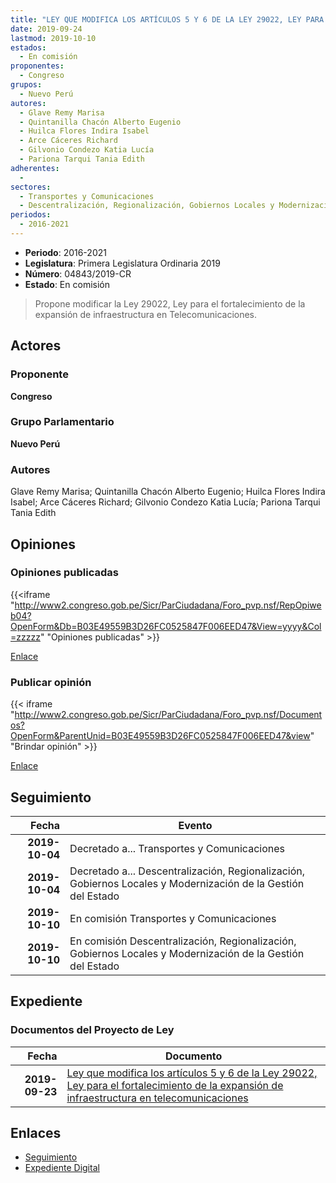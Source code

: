 ```yaml
---
title: "LEY QUE MODIFICA LOS ARTÍCULOS 5 Y 6 DE LA LEY 29022, LEY PARA EL FORTALECIMIENTO DE LA EXPANSIÓN DE INFRAESTRUCTURA EN TELECOMUNICACIONES"
date: 2019-09-24
lastmod: 2019-10-10
estados: 
  - En comisión
proponentes: 
  - Congreso
grupos: 
  - Nuevo Perú
autores: 
  - Glave Remy Marisa
  - Quintanilla Chacón Alberto Eugenio
  - Huilca Flores Indira Isabel
  - Arce Cáceres Richard
  - Gilvonio Condezo Katia Lucía
  - Pariona Tarqui Tania Edith
adherentes: 
  - 
sectores: 
  - Transportes y Comunicaciones
  - Descentralización, Regionalización, Gobiernos Locales y Modernización de la Gestión del Estado
periodos: 
  - 2016-2021
---
```


- **Periodo**: 2016-2021
- **Legislatura**: Primera Legislatura Ordinaria 2019
- **Número**: 04843/2019-CR
- **Estado**: En comisión

> Propone modificar la Ley 29022, Ley para el fortalecimiento de la expansión de infraestructura en Telecomunicaciones.


## Actores

### Proponente

**Congreso**

### Grupo Parlamentario

**Nuevo Perú**

### Autores

Glave Remy Marisa; Quintanilla Chacón Alberto Eugenio; Huilca Flores Indira Isabel; Arce Cáceres Richard; Gilvonio Condezo Katia Lucía; Pariona Tarqui Tania Edith


## Opiniones

### Opiniones publicadas

{{<iframe "http://www2.congreso.gob.pe/Sicr/ParCiudadana/Foro_pvp.nsf/RepOpiweb04?OpenForm&Db=B03E49559B3D26FC0525847F006EED47&View=yyyy&Col=zzzzz" "Opiniones publicadas" >}}

[Enlace](http://www2.congreso.gob.pe/Sicr/ParCiudadana/Foro_pvp.nsf/RepOpiweb04?OpenForm&Db=B03E49559B3D26FC0525847F006EED47&View=yyyy&Col=zzzzz)
### Publicar opinión

{{< iframe "http://www2.congreso.gob.pe/Sicr/ParCiudadana/Foro_pvp.nsf/Documentos?OpenForm&ParentUnid=B03E49559B3D26FC0525847F006EED47&view" "Brindar opinión" >}}

[Enlace](http://www2.congreso.gob.pe/Sicr/ParCiudadana/Foro_pvp.nsf/Documentos?OpenForm&ParentUnid=B03E49559B3D26FC0525847F006EED47&view)

## Seguimiento

| Fecha | Evento |
|------:|--------|
| **2019-10-04** | Decretado a... Transportes y Comunicaciones|
| **2019-10-04** | Decretado a... Descentralización, Regionalización, Gobiernos Locales y Modernización de la Gestión del Estado|
| **2019-10-10** | En comisión Transportes y Comunicaciones|
| **2019-10-10** | En comisión Descentralización, Regionalización, Gobiernos Locales y Modernización de la Gestión del Estado|


## Expediente


### Documentos del Proyecto de Ley

| Fecha | Documento |
|------:|--------|
| **2019-09-23** | [Ley que modifica los artículos 5 y 6 de la Ley 29022, Ley para el fortalecimiento de la expansión de infraestructura en telecomunicaciones](http://www.leyes.congreso.gob.pe/Documentos/2016_2021/Proyectos_de_Ley_y_de_Resoluciones_Legislativas/PL04843_20190924.pdf) |

## Enlaces 

- [Seguimiento](http://www2.congreso.gob.pe/Sicr/TraDocEstProc/CLProLey2016.nsf/f7fff46988ca05b1052578e100829cc7/5a0cf89ea43b6f9c0525847f005bbd1c?OpenDocument)
- [Expediente Digital](http://www2.congreso.gob.pe/Sicr/TraDocEstProc/CLProLey2016.nsf/f7fff46988ca05b1052578e100829cc7/5a0cf89ea43b6f9c0525847f005bbd1c?OpenDocument&Click=05257FB7005EB655.eb71d0cf91d8294e05256cdf006b5706/$Body/0.1C6C)
